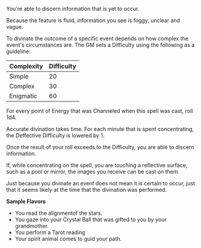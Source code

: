 You're able to discern information that is yet to occur.

Because the feature is fluid, information you see is foggy, unclear and vague.

To divinate the outcome of a specific event depends on how complex the event's circumstances are. The GM sets a Difficulty using the following as a guideline:

Complexity|Difficulty
---|---
Simple|20
Complex|30
Enigmatic|60

For every point of Energy that was Channeled when this spell was cast, roll 1d4.

Accurate divination takes time. For each minute that is spent concentrating, the Deffective Difficulty is lowered by 1.

Once the result of your roll exceeds to the Difficulty, you are able to discern information.

If, while concentrating on the spell, you are touching a reflective surface, such as a pool or mirror, the images you receive can be cast on them.

Just because you divinate an event does not mean it is certain to occur, just that it seems likely at the time that the divination was performed.

**Sample Flavors**

+ You read the alignmentof the stars.
+ You gaze into your Crystal Ball that was gifted to you by your grandmother.
+ You perform a Tarot reading
+ Your spirit animal comes to guid your path.